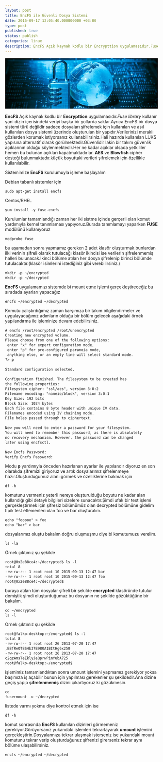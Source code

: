 ```yaml
---
layout: post
title: EncFS ile Güvenli Dosya Sistemi
date: 2015-09-17 12:05:40.000000000 +03:00
type: post
published: true
status: publish
categories: linux
description: EncFS Açık kaynak kodlu bir Encrypttion uygulamasıdır.Fuse library kullanır yani dizin içerisindeki veriyi başka bir yollarda saklar.Ayrıca
---
```


![sifreligorsel1](/assets/sifreligorsel1.jpg)

**EncFS** Açık kaynak kodlu bir **Encrypttion** uygulamasıdır._Fuse library_ kullanır yani dizin içerisindeki veriyi başka bir yollarda saklar.Ayrıca EncFS bir dosya sistemi türü değildir sadece dosyaları şifrelemek için kullanılan ve asıl kullanılan dosya sistemi üzerinde oluşturulan bir yapıdır.Verilerinizi meraklı gözlerden korumak istiyorsanız kullanabilirsiniz.Hali hazırda kullanılan LUKS yapısına alternatif olarak görülmektedir.Güvenlidir lakin bir takım güvenlik açıklarının olduğu söylenmektedir.Her ne kadar açıklar olsada yetkililer hemen bu bulunan açıkları kapatmaktadırlar. **AES** ve **Blowfish** cipher desteği bulunmaktadır.küçük boyuttaki verileri şifrelemek için özellikle kullanılabilir.

Sistemimize **EncFS** kurulumuyla işleme başlayalım

Debian tabanlı sistemler için

    sudo apt-get install encfs

Centos/RHEL

    yum install -y fuse-encfs

Kurulumlar tamamlandığı zaman her iki sistme içinde gerçerli olan komut yardımıyla kernel tanımlaması yapıyoruz.Burada tanımlamayı yaparken **FUSE** modülünü kullanıyoruz

    modprobe fuse

bu aşamadan sonra yapmamız gereken 2 adet klasör oluşturmak bunlardan ilki verinin şifreli olarak tutulacağı klasör ikincisi ise verilerin şifrelenmemiş halleri bulunacak.İkinci bölüme atılan her dosya şifrelenip birinci bölümde tutulacaktır.(klasör isimlerini istediğiniz gibi verebilirsiniz.)

    mkdir -p ~/encrypted
    mkdir -p ~/decrypted

**EncFS** uygulamamızı sistemde bi mount etme işlemi gerçekleştireceğiz bu sıradada ayarları yapacağız

    encfs ~/encrypted ~/decrypted

Komutu çalıştırdığımız zaman karşımıza bir takım bilgilendirmeler ve uygulayacağımız adımların olduğu bir bölüm gelecek aşağıdaki örnek yapılandırma ile işleminize devam edebilirsiniz.

    # encfs /root/encrypted /root/unencrypted
    Creating new encrypted volume.
    Please choose from one of the following options:
     enter "x" for expert configuration mode,
     enter "p" for pre-configured paranoia mode,
     anything else, or an empty line will select standard mode.
    ?> p

    Standard configuration selected.

    Configuration finished. The filesystem to be created has
    the following properties:
    Filesystem cipher: "ssl/aes", version 3:0:2
    Filename encoding: "nameio/block", version 3:0:1
    Key Size: 192 bits
    Block Size: 1024 bytes
    Each file contains 8 byte header with unique IV data.
    Filenames encoded using IV chaining mode.
    File holes passed through to ciphertext.

    Now you will need to enter a password for your filesystem.
    You will need to remember this password, as there is absolutely
    no recovery mechanism. However, the password can be changed
    later using encfsctl.

    New Encfs Password:
    Verify Encfs Password:

Modu **p** yardımıyla önceden hazırlanan ayarlar ile yapılandır diyoruz en son olarakda şifremizi giriyoruz ve artık dosyalarımız şifrelenmeye hazır.Oluşturduğumuz alanı görmek ve özelliklerine bakmak için

    df -h

komutunu vermeniz yeterli nereye oluşturulduğu boyutu ne kadar alan kullandığı gibi detaylı bilgileri sizelere sunacaktır.Şimdi ufak bir test işlemi gerçekleştirmek için şifresiz bölümümüz olan decrypted bölümüne gidelim tipik test etlemenleri olan foo ve bar oluşturalım.

    echo "fooooo" > foo
    echo "bar" > bar

dosyalarımız oluştu bakalım doğru oluşmuşmu diye bi komutumuzu verelim.

    ls -la

Örnek çıktımız şu şekilde

    root@0x2e88ce4:~/decrypted$ ls -l
    total 8
    -rw-rw-r-- 1 root root 10 2015-09-13 12:47 bar
    -rw-rw-r-- 1 root root 10 2015-09-13 12:47 foo
    root@0x2e88ce4:~/decrypted$

buraya atılan tüm dosyalar şifreli bir şekilde **encrypted** klasöründe tutulur demiştik şimdi oluşturduğumuz bu dosyanın ne şekilde gözüktüğüne bir bakalım.

    cd ~/encrypted
    ls -l

Örnek çıktımız şu şekilde

    root@falko-desktop:~/encrypted$ ls -l
    total 8
    -rw-rw-r-- 1 root root 26 2013-07-20 17:47 ,B8fReOT8S4b37B980A1BItHg6x250
    -rw-rw-r-- 1 root root 26 2013-07-20 17:47 c2qzAmsTeEklyJeQprwPimYubA725
    root@falko-desktop:~/encrypted$

işlemimiz tamamlandıktan sonra umount işlemini yapmamız gerekiyor yoksa başımıza iş açabilir bunun için yapılması gerekenler şu şekildedir.Ana dizine geçiş yapıp **şifrelenmemiş** dizini çıkartıyoruz ki gözükmesin.

    cd
    fusermount -u ~/decrypted

listede varmı yokmu diye kontrol etmek için ise

    df -h

komut sonrasında **EncFS** kullanılan dizinleri görmemeniz gerekiyor.Görüyorsanız yukarıdaki işlemleri tekrarlayarak **umount** işlemini gerçekleştirin.Dosyalarınıza tekrar ulaşmak isterseniz ise yukarıdaki mount komutunu tekrar verip oluşturduğunuz şifrenizi girerseniz tekrar aynı bölüme ulaşabilirsiniz.

    encfs ~/encrypted ~/decrypted
